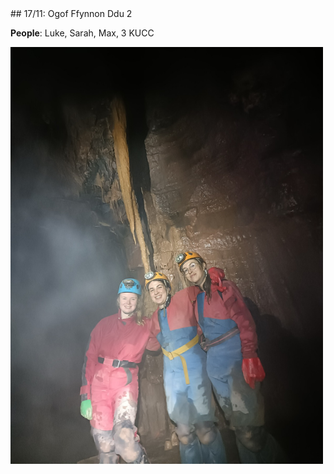 <link rel="stylesheet" href="styles.css">
## 17/11: Ogof Ffynnon Ddu 2

**People**: Luke, Sarah, Max, 3 KUCC

<img src="../images/kucc.jpg" alt="Description" width="500">
